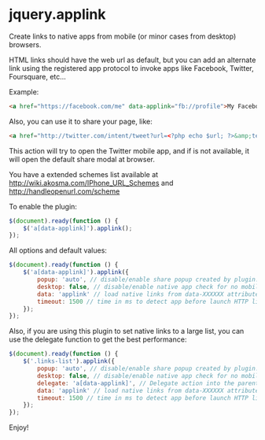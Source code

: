 jquery.applink
==============

Create links to native apps from mobile (or minor cases from desktop) browsers.

HTML links should have the web url as default, but you can add an alternate link using the registered app protocol to invoke apps like Facebook, Twitter, Foursquare, etc...

Example:

```html
<a href="https://facebook.com/me" data-applink="fb://profile">My Facebook Profile</a>
```

Also, you can use it to share your page, like:

```html
<a href="http://twitter.com/intent/tweet?url=<?php echo $url; ?>&amp;text=<?php echo urlencode($text); ?>" data-applink="twitter://post?url=<?php echo $url; ?>&amp;text=<?php echo urlencode($text); ?>">Share My Web in Twitter</a>
```

This action will try to open the Twitter mobile app, and if is not available, it will open the default share modal at browser.

You have a extended schemes list available at http://wiki.akosma.com/IPhone_URL_Schemes and http://handleopenurl.com/scheme

To enable the plugin:

```javascript
$(document).ready(function () {
	$('a[data-applink]').applink();
});
```

All options and default values:

```javascript
$(document).ready(function () {
	$('a[data-applink]').applink({
		popup: 'auto', // disable/enable share popup created by plugin. If auto, olny will be enabled to facebook and twitter domains
		desktop: false, // disable/enable native app check for no mobile devices
		data: 'applink' // load native links from data-XXXXXX attribute,
		timeout: 1500 // time in ms to detect app before launch HTTP link (only when is mobile and desktop is false)
	});
});
```

Also, if you are using this plugin to set native links to a large list, you can use the delegate function to get the best performance:

```javascript
$(document).ready(function () {
	$('.links-list').applink({
		popup: 'auto', // disable/enable share popup created by plugin. If auto, olny will be enabled to facebook and twitter domains
		desktop: false, // disable/enable native app check for no mobile devices
		delegate: 'a[data-applink]', // Delegate action into the parent element (default is null)
		data: 'applink' // load native links from data-XXXXXX attribute,
		timeout: 1500 // time in ms to detect app before launch HTTP link (only when is mobile and desktop is false)
	});
});
```

Enjoy!
